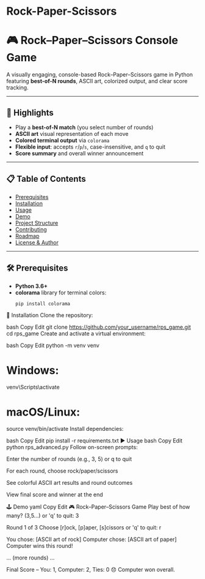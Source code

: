 # Rock-Paper-Scissors
# 🎮 Rock–Paper–Scissors Console Game

A visually engaging, console-based Rock–Paper–Scissors game in Python featuring **best-of-N rounds**, ASCII art, colorized output, and clear score tracking.

---

## 📌 Highlights

- Play a **best-of-N match** (you select number of rounds)  
- **ASCII art** visual representation of each move  
- **Colored terminal output** via `colorama`  
- **Flexible input**: accepts `r`/`p`/`s`, case-insensitive, and `q` to quit  
- **Score summary** and overall winner announcement

---

## 📋 Table of Contents
- [Prerequisites](#prerequisites)  
- [Installation](#installation)  
- [Usage](#usage)  
- [Demo](#demo)  
- [Project Structure](#project-structure)  
- [Contributing](#contributing)  
- [Roadmap](#roadmap)  
- [License & Author](#license--author)

---

## 🛠 Prerequisites

- **Python 3.6+**  
- **colorama** library for terminal colors:
  ```bash
  pip install colorama
🚀 Installation
Clone the repository:

bash
Copy
Edit
git clone https://github.com/your_username/rps_game.git
cd rps_game
Create and activate a virtual environment:

bash
Copy
Edit
python -m venv venv
# Windows:
venv\Scripts\activate
# macOS/Linux:
source venv/bin/activate
Install dependencies:

bash
Copy
Edit
pip install -r requirements.txt
▶️ Usage
bash
Copy
Edit
python rps_advanced.py
Follow on-screen prompts:

Enter the number of rounds (e.g., 3, 5) or q to quit

For each round, choose rock/paper/scissors

See colorful ASCII art results and round outcomes

View final score and winner at the end

🕹 Demo
yaml
Copy
Edit
🎮 Rock–Paper–Scissors Game
Play best of how many? (3,5...) or 'q' to quit: 3

Round 1 of 3
Choose [r]ock, [p]aper, [s]cissors or 'q' to quit: r

You chose:
   [ASCII art of rock]
Computer chose:
   [ASCII art of paper]
Computer wins this round!

... (more rounds) ...

Final Score – You: 1, Computer: 2, Ties: 0
😞 Computer won overall.
